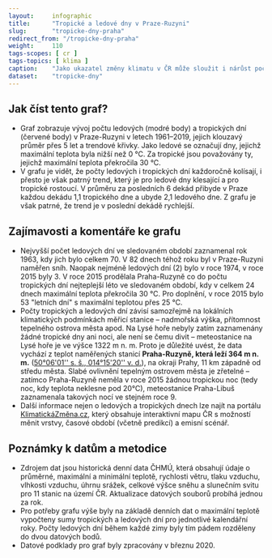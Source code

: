 ```yaml
---
layout:     infographic
title:      "Tropické a ledové dny v Praze-Ruzyni"
slug:       "tropicke-dny-praha"
redirect_from: "/tropicke-dny-praha"
weight:     110
tags-scopes: [ cr ]
tags-topics: [ klima ]
caption:    "Jako ukazatel změny klimatu v ČR může sloužit i nárůst počtu tropických a pokles počtu ledových dní. Zatímco dříve bylo v Praze mnohem více dní s teplotou pod 0 °C než s teplotou nad 30 °C, v posledních letech jsou tyto počty srovnatelné."
dataset:    "tropicke-dny"
---
```


## Jak číst tento graf?

* Graf zobrazuje vývoj počtu ledových (modré body) a tropických dní (červené body) v Praze-Ruzyni v letech 1961–2019, jejich klouzavý průměr přes 5 let a trendové křivky. Jako ledové se označují dny, jejichž maximální teplota byla nižší než 0 °C. Za tropické jsou považovány ty, jejichž maximální teplota překročila 30 °C.
* V grafu je vidět, že počty ledových i tropických dní každoročně kolísají, i přesto je však patrný trend, který je pro ledové dny klesající a pro tropické rostoucí. V průměru za posledních 6 dekád přibyde v Praze každou dekádu 1,1 tropického dne a ubyde 2,1 ledového dne. Z grafu je však patrné, že trend je v poslední dekádě rychlejší.

## Zajímavosti a komentáře ke grafu

* Nejvyšší počet ledových dní ve sledovaném období zaznamenal rok 1963, kdy jich bylo celkem 70. V 82 dnech téhož roku byl v Praze-Ruzyni naměřen sníh. Naopak nejméně ledových dní (2) bylo v roce 1974, v roce 2015 byly 3. V roce 2015 prodělala Praha-Ruzyně co do počtu tropických dní nejteplejší léto ve sledovaném období, kdy v celkem 24 dnech maximální teplota překročila 30 °C. Pro doplnění, v roce 2015 bylo 53 "letních dní" s maximální teplotou přes 25 °C.
* Počty tropických a ledových dní závisí samozřejmě na lokálních klimatických podmínkách měřicí stanice – nadmořská výška, přítomnost tepelného ostrova města apod. Na Lysé hoře nebyly zatím zaznamenány žádné tropické dny ani noci, ale není se čemu divit – meteostanice na Lysé hoře je ve výšce 1322 m n. m. Proto je důležité uvést, že data vychází z teplot naměřených stanicí **Praha-Ruzyně, která leží 364 m n. m.** ([50°06'01'' s. š., 014°15'20'' v. d.](https://mapy.cz/s/kesacojuma)), na okraji Prahy, 11 km západně od středu města. Slabé ovlivnění tepelným ostrovem města je zřetelné – zatímco Praha-Ruzyně neměla v roce 2015 žádnou tropickou noc (tedy noc, kdy teplota neklesne pod 20°C), meteostanice Praha-Libuš zaznamenala takových nocí ve stejném roce 9.
* Další informace nejen o ledových a tropických dnech lze najít na portálu [KlimatickáZměna.cz](https://www.klimatickazmena.cz/cs/), který obsahuje interaktivní mapu ČR s možností měnit vrstvy, časové období (včetně predikcí) a emisní scénář.

## Poznámky k datům a metodice

* Zdrojem dat jsou historická denní data <glossary id="chmu">ČHMÚ</glossary>, která obsahují údaje o průměrné, maximální a minimální teplotě, rychlosti větru, tlaku vzduchu, vlhkosti vzduchu, úhrnu srážek, celkové výšce sněhu a slunečním svitu pro 11 stanic na území ČR. Aktualizace datových souborů probíhá jednou za rok.
* Pro potřeby grafu výše byly na základě denních dat o maximální teplotě vypočteny sumy tropických a ledových dní pro jednotlivé kalendářní roky. Počty ledových dní během každé zimy byly tím pádem rozděleny do dvou datových bodů.
* Datové podklady pro graf byly zpracovány v březnu 2020.
